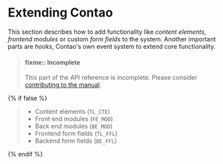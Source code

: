 
# Extending Contao

This section describes how to add functionality like *content elements*,
*frontend modules* or custom *form fields* to the system. Another important
parts are *hooks*, Contao's own event system to extend core functionality.

> #### fixme:: Incomplete 
> This part of the API reference is incomplete. Please consider
> [contributing to the manual][1].

{% if false %}

> * Content elements (`TL_CTE`)
> * Front end modules (`FE_MOD`)
> * Back end modules (`BE_MOD`)
> * Frontend form fields (`TL_FFL`)
> * Backend form fields (`BE_FFL`)

{% endif %}


[1]: https://github.com/contao/docs/blob/master/CONTRIBUTING.md
